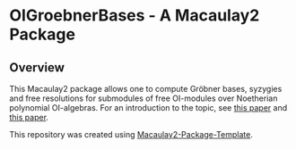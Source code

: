 # OIGroebnerBases - A Macaulay2 Package
## Overview
This Macaulay2 package allows one to compute Gröbner bases, syzygies and free resolutions for submodules of free OI-modules over Noetherian polynomial OI-algebras. For an introduction to the topic, see [this paper](https://arxiv.org/pdf/1710.09247v2) and [this paper](https://arxiv.org/pdf/2303.06725).

This repository was created using [Macaulay2-Package-Template](https://github.com/morrowmh/Macaulay2-Package-Template).